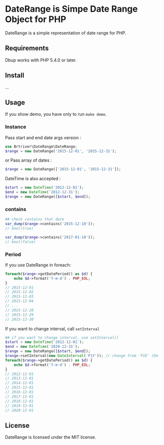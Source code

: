 DateRange is Simpe Date Range Object for PHP
==============================================

DateRange is a simple representation of date range for PHP.

Requirements
------------

Dbup works with PHP 5.4.0 or later.

Install
--------

...

Usage
------

If you show demo, you have only to run `make demo`.

### Instance

Pass start and end date args version :

```php
use Brtriver\DateRange\DateRange;
$range = new DateRange('2015-12-01', '2015-12-31');
```
or Pass array of dates :

```php
$range = new DateRange(['2015-12-01', '2015-12-31']);
```

DateTime is also accepted :

```php
$start = new DateTime('2012-12-01');
$end = new DateTime('2012-12-31');
$range = new DateRange([$start, $end]);
```

### contains

```php
## check contains that date
var_dump($range->contains('2015-12-10'));
// bool(true)

var_dump($range->contains('2017-01-10'));
// bool(false)

```

### Period
If you use DateRange in foreach:

```php
foreach($range->getDatePeriod() as $d) {
    echo $d->format('Y-m-d') . PHP_EOL;
}
// 2015-12-01
// 2015-12-02
// 2015-12-03
// 2015-12-04
// ...
// 2015-12-28
// 2015-12-29
// 2015-12-30
```

If you want to change interval, call `setInterval`

```php
## if you want to change interval, use setInterval()
$start = new DateTime('2012-12-01');
$end = new DateTime('2020-12-31');
$range = new DateRange([$start, $end]);
$range->setInterval(new DateInterval('P1Y')); // change from 'P1D' (Default)
foreach($range->getDatePeriod() as $d) {
    echo $d->format('Y-m-d') . PHP_EOL;
}
// 2012-12-01
// 2013-12-01
// 2014-12-01
// 2015-12-01
// 2016-12-01
// 2017-12-01
// 2018-12-01
// 2019-12-01
// 2020-12-01
```

License
-------

DateRange is licensed under the MIT license.


